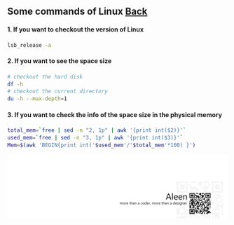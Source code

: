 ## Some commands of Linux [Back](./qa.md)

#### 1. If you want to checkout the version of Linux

```bash
lsb_release -a
```

#### 2. If you want to see the space size

```bash
# checkout the hard disk
df -h
# checkout the current directory
du -h --max-depth=1
```

#### 3. If you want to check the info of the space size in the physical memory

```bash
total_mem=`free | sed -n "2, 1p" | awk '{print int($2)}'`
used_mem=`free | sed -n "3, 1p" | awk '{print int($3)}'`
Mem=$(awk 'BEGIN{print int('$used_mem'/'$total_mem'*100) }')
```

<a href="http://aleen42.github.io/" target="_blank" ><img src="./../pic/tail.gif"></a>
